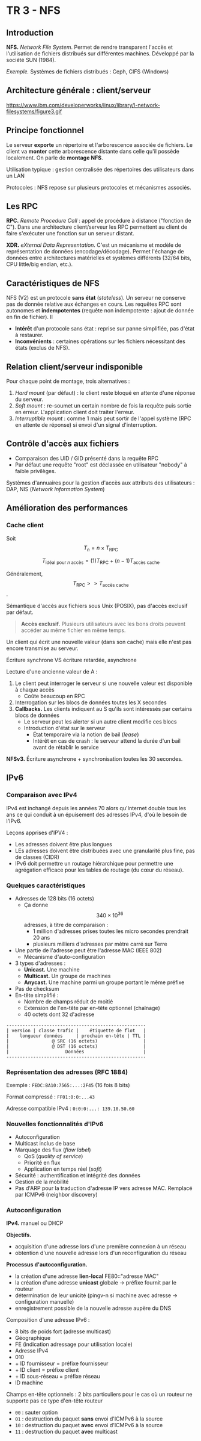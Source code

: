 # TR 3 - NFS

## Introduction

**NFS.** *Network File System*. Permet de rendre transparent l'accès et l'utilisation de fichiers distribués sur différentes machines. Développé par la société SUN (1984).

*Exemple.* Systèmes de fichiers distribués : Ceph, CIFS (Windows)

## Architecture générale : client/serveur

<https://www.ibm.com/developerworks/linux/library/l-network-filesystems/figure3.gif>

## Principe fonctionnel

Le serveur **exporte** un répertoire et l'arborescence associée de fichiers. Le client va **monter** cette arborescence distante dans celle qu'il possède localement. On parle de **montage NFS**.

Utilisation typique : gestion centralisée des répertoires des utilisateurs dans un LAN

Protocoles : NFS repose sur plusieurs protocoles et mécanismes associés.

## Les RPC

**RPC.** *Remote Procedure Call* : appel de procédure à distance ("fonction de C"). Dans une architecture client/serveur les RPC permettent au client de faire s'exécuter une fonction sur un serveur distant.

**XDR.** *eXternal Data Representation*. C'est un mécanisme et modèle de représentation de données (encodage/décodage). Permet l'échange de données entre architectures matérielles et systèmes différents (32/64 bits, CPU little/big endian, etc.).

## Caractéristiques de NFS

NFS (V2) est un protocole **sans état** (*stateless*). Un serveur ne conserve pas de donnée relative aux échanges en cours. Les requêtes RPC sont autonomes et **indempotentes** (requête non indempotente : ajout de donnée en fin de fichier). Il

- **Intérêt** d'un protocole sans état : reprise sur panne simplifiée, pas d'état à restaurer.
- **Inconvénients** : certaines opérations sur les fichiers nécessitant des états (exclus de NFS).

## Relation client/serveur indisponible

Pour chaque point de montage, trois alternatives :

1. *Hard mount* (par défaut) : le client reste bloqué en attente d'une réponse du serveur.
2. *Soft mount* : re-soumet un certain nombre de fois la requête puis sortie en erreur. L'application client doit traiter l'erreur.
3. *Interruptible mount* : comme 1 mais peut sortir de l'appel système (RPC en attente de réponse) si envoi d'un signal d'interruption.

## Contrôle d'accès aux fichiers

- Comparaison des UID / GID présenté dans la requête RPC
- Par défaut une requête "root" est déclassée en utilisateur "nobody" à faible privilèges.

Systèmes d'annuaires pour la gestion d'accès aux attributs des utilisateurs : DAP, NIS (*Network Information System*)

## Amélioration des performances

### Cache client

Soit $$T_n = n \times T_{\text{RPC}}$$

$$
T_{\text{idéal pour } n \text{ accès}} = (1)T_{\text{RPC}} + (n-1)T_{\text{accès cache}}
$$

Généralement, $$T_{\text{RPC}} >> T_{\text{accès cache}}$$.

Sémantique d'accès aux fichiers sous Unix (POSIX), pas d'accès exclusif par défaut.

> **Accès exclusif.** Plusieurs utilisateurs avec les bons droits peuvent accéder au même fichier en même temps.

Un client qui écrit une nouvelle valeur (dans son cache) mais elle n'est pas encore transmise au serveur.

Écriture synchrone VS écriture retardée, asynchrone

Lecture d'une ancienne valeur de A :

1. Le client peut interroger le serveur si une nouvelle valeur est disponible à chaque accès
    - Coûte beaucoup en RPC
2. Interrogation sur les blocs de données toutes les X secondes
3. **Callbacks.** Les clients indiquent au S qu'ils sont intéressés par certains blocs de données
    - Le serveur peut les alerter si un autre client modifie ces blocs
    - Introduction d'état sur le serveur
      - État temporaire via la notion de bail (*lease*)
      - Intérêt en cas de crash : le serveur attend la durée d'un bail avant de rétablir le service

**NFSv3.** Écriture asynchrone + synchronisation toutes les 30 secondes.

## IPv6

### Comparaison avec IPv4

IPv4 est inchangé depuis les années 70 alors qu'Internet double tous les ans ce qui conduit à un épuisement des adresses IPv4, d'où le besoin de l'IPv6.

Leçons apprises d'IPV4 :

- Les adresses doivent être plus longues
- LEs adresses doivent être distribuées avec une granularité plus fine, pas de classes (CIDR)
- IPv6 doit permettre un routage hiérarchique pour permettre une agrégation efficace pour les tables de routage (du cœur du réseau).

### Quelques caractéristiques

- Adresses de 128 bits (16 octets)
  - Ça donne $$340 \times 10^{36}$$ adresses, à titre de comparaison :
    - 1 million d'adresses prises toutes les micro secondes prendrait 20 ans
    - plusieurs milliers d'adresses par mètre carré sur Terre
- Une partie de l'adresse peut être l'adresse MAC (IEEE 802)
  - Mécanisme d'auto-configuration
- 3 types d'adresses :
  - **Unicast.** Une machine
  - **Multicast.** Un groupe de machines
  - **Anycast.** Une machine parmi un groupe portant le même préfixe
- Pas de checksum
- En-tête simplifié :
  - Nombre de champs réduit de moitié
  - Extension de l'en-tête par en-tête optionnel (chaînage)
  - 40 octets dont 32 d'adresse

```text
----------------------------------------------------
| version | classe trafic |    étiquette de flot   |
|    longueur données     | prochain en-tête | TTL |
|                @ SRC (16 octets)                 |
|                @ DST (16 octets)                 |
|                     Données                      |
----------------------------------------------------
```

### Représentation des adresses (RFC 1884)

Exemple : `FEDC:BA10:7565:...:2F45` (16 fois 8 bits)

Format compressé : `FF01:0:0:...43`

Adresse compatible IPv4 : `0:0:0:...: 139.10.50.60`

### Nouvelles fonctionnalités d'IPv6

- Autoconfiguration
- Multicast inclus de base
- Marquage des flux (*flow label*)
  - QoS (*quality of service*)
  - Priorité en flux
  - Application en temps réel (*soft*)
- Sécurité : authentification et intégrité des données
- Gestion de la mobilité
- Pas d'ARP pour la traduction d'adresse IP vers adresse MAC. Remplacé par ICMPv6 (neighbor discovery)

### Autoconfiguration

**IPv4.** manuel ou DHCP

**Objectifs.**

- acquisition d'une adresse lors d'une première connexion à un réseau
- obtention d'une nouvelle adresse lors d'un reconfiguration du réseau

**Processus d'autoconfiguration.**

- la création d'une adresse **lien-local** FE80::"adresse MAC"
- la création d'une adresse **unicast** globale $\rightarrow$ préfixe fournit par le routeur
- détermination de leur unicité (pingv-n si machine avec adresse $\rightarrow$ configuration manuelle)
- enregistrement possible de la nouvelle adresse aupère du DNS

Composition d'une adresse IPv6 :

- 8 bits de poids fort (adresse multicast)
- Géographique
- FE (indication adressage pour utilisation locale)
- Adresse IPv4
- 010
- \+ ID fournisseur = préfixe fournisseur
- \+ ID client = préfixe client
- \+ ID sous-réseau = préfixe réseau
- ID machine

Champs en-tête optionnels : 2 bits particuliers pour le cas où un routeur ne supporte pas ce type d'en-tête routeur

- `00` : sauter option
- `01` : destruction du paquet **sans** envoi d'ICMPv6 à la source
- `10` : destruction du paquet **avec** envoi d'ICMPv6 à la source
- `11` : destruction du paquet **avec** multicast

